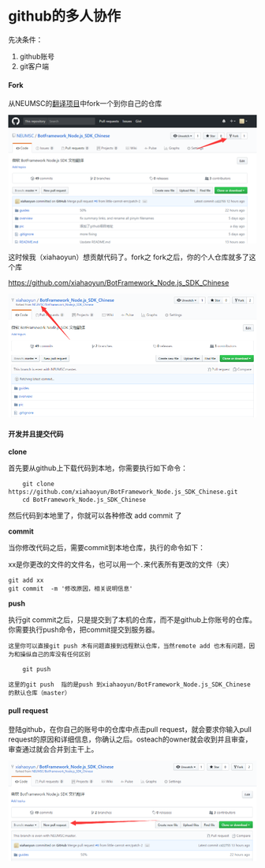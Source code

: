 github的多人协作
================

先决条件：
1. github账号
2. git客户端

#### Fork

从NEUMSC的[翻译项目](https://github.com/NEUMSC/BotFramework_Node.js_SDK_Chinese)中fork一个到你自己的仓库

![pic](pic/fork.png)


这时候我（xiahaoyun）想贡献代码了。fork之
fork之后，你的个人仓库就多了这个库

https://github.com/xiahaoyun/BotFramework_Node.js_SDK_Chinese

![pic](pic/fork2.png)



#### 开发并且提交代码

**clone**

首先要从github上下载代码到本地，你需要执行如下命令：

```
    git clone https://github.com/xiahaoyun/BotFramework_Node.js_SDK_Chinese.git 
    cd BotFramework_Node.js_SDK_Chinese
```

然后代码到本地里了，你就可以各种修改  add commit 了

**commit**

当你修改代码之后，需要commit到本地仓库，执行的命令如下：

xx是你更改的文件的文件名，也可以用一个`.`来代表所有更改的文件（夹）

    git add xx
    git commit  -m '修改原因，相关说明信息'



**push**

执行git commit之后，只是提交到了本机的仓库，而不是github上你账号的仓库。你需要执行push命令，把commit提交到服务器。

    这里你可以直接git push 木有问题直接到远程默认仓库，当然remote add 也木有问题，因为和操纵自己的库没有任何区别
```
    git push
```

    这里的git push  指的是push 到xiahaoyun/BotFramework_Node.js_SDK_Chinese 的默认仓库（master）


#### pull request

登陆github，在你自己的账号中的仓库中点击pull request，就会要求你输入pull request的原因和详细信息，你确认之后。osteach的owner就会收到并且审查，审查通过就会合并到主干上。

![pull request](pic/pull_request2.png)

